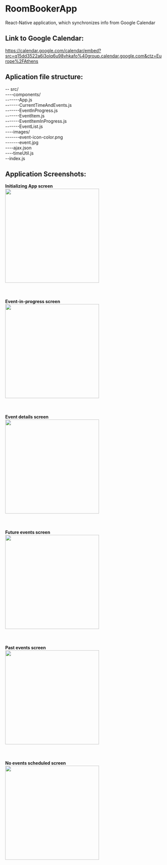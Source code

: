 # RoomBookerApp
React-Native application, which synchronizes info from Google Calendar


## Link to Google Calendar:
https://calendar.google.com/calendar/embed?src=q15dd3522a6i3olq6u98vhkafo%40group.calendar.google.com&ctz=Europe%2FAthens

## Aplication file structure:
 -- src/  
 ----components/  
 -------App.js  
 -------CurrentTimeAndEvents.js   
 -------EventInProgress.js  
 -------EventItem.js  
 -------EventItemInProgress.js  
 -------EventList.js  
 ----images/  
 -------event-icon-color.png  
 -------event.jpg  
 ----ajax.json  
 ----timeUtil.js  
 --index.js  


## Application Screenshots:
<b> Initializing App screen</b></br>
<kbd>
  <img src="/Screenshots/SimulatorScreen_01.png" width="300"/>  
</kbd></br></br></br>
<b> Event-in-progress screen</b></br>
<kbd>
  <img src="/Screenshots/SimulatorScreen_02.png" width="300"/>  
</kbd></br></br></br>
<b>Event details screen</b></br> 
<kbd>
  <img src="/Screenshots/SimulatorScreen_03.png" width="300"/>  
</kbd></br></br></br>
<b> Future events screen </b></br>
<kbd>
  <img src="/Screenshots/SimulatorScreen_04.png" width="300"/>  
</kbd></br></br></br>
<b> Past events screen</b></br>
<kbd>
  <img src="/Screenshots/SimulatorScreen_05.png" width="300"/>  
</kbd></br></br></br>
<b> No events scheduled screen</b></br>
<kbd>
  <img src="/Screenshots/SimulatorScreen_06.png" width="300"/>  
</kbd></br></br></br>

